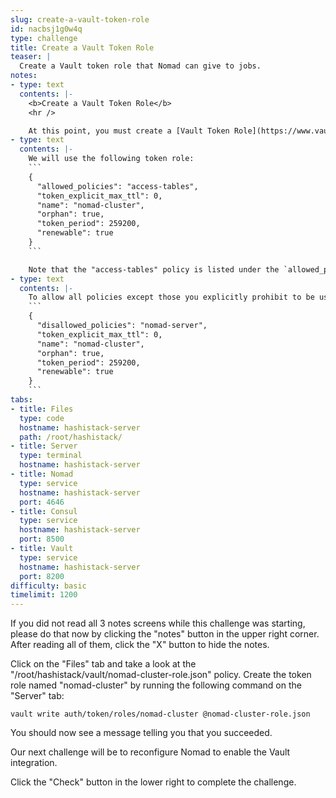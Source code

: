 ```yaml
---
slug: create-a-vault-token-role
id: nacbsj1g0w4q
type: challenge
title: Create a Vault Token Role
teaser: |
  Create a Vault token role that Nomad can give to jobs.
notes:
- type: text
  contents: |-
    <b>Create a Vault Token Role</b>
    <hr />

    At this point, you must create a [Vault Token Role](https://www.vaultproject.io/api-docs/auth/token#create-update-token-role) that Nomad can give to jobs that it runs. The token role allows you to restrict which Vault policies can be used by Nomad jobs, limiting the Vault secrets the jobs can read.
- type: text
  contents: |-
    We will use the following token role:
    ```
    {
      "allowed_policies": "access-tables",
      "token_explicit_max_ttl": 0,
      "name": "nomad-cluster",
      "orphan": true,
      "token_period": 259200,
      "renewable": true
    }
    ```

    Note that the "access-tables" policy is listed under the `allowed_policies` key. We have not created this policy yet, but it will be used by our web job to retrieve database credentials.
- type: text
  contents: |-
    To allow all policies except those you explicitly prohibit to be used by jobs, specify the `disallowed_policies` key instead and list the policies that should not be granted. If you take this approach, be sure to include the `nomad-server` policy. An example of this is shown below:
    ```
    {
      "disallowed_policies": "nomad-server",
      "token_explicit_max_ttl": 0,
      "name": "nomad-cluster",
      "orphan": true,
      "token_period": 259200,
      "renewable": true
    }
    ```
tabs:
- title: Files
  type: code
  hostname: hashistack-server
  path: /root/hashistack/
- title: Server
  type: terminal
  hostname: hashistack-server
- title: Nomad
  type: service
  hostname: hashistack-server
  port: 4646
- title: Consul
  type: service
  hostname: hashistack-server
  port: 8500
- title: Vault
  type: service
  hostname: hashistack-server
  port: 8200
difficulty: basic
timelimit: 1200
---
```

If you did not read all 3 notes screens while this challenge was starting, please do that now by clicking the "notes" button in the upper right corner. After reading all of them, click the "X" button to hide the notes.

Click on the "Files" tab and take a look at the "/root/hashistack/vault/nomad-cluster-role.json" policy. Create the token role named "nomad-cluster" by running the following command on the "Server" tab:
```
vault write auth/token/roles/nomad-cluster @nomad-cluster-role.json
```
You should now see a message telling you that you succeeded.

Our next challenge will be to reconfigure Nomad to enable the Vault integration.

Click the "Check" button in the lower right to complete the challenge.